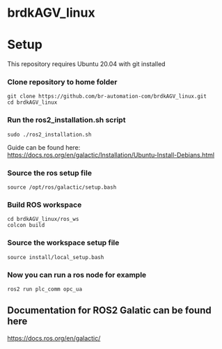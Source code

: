 # brdkAGV_linux

# Setup
This repository requires Ubuntu 20.04 with git installed

### Clone repository to home folder
    git clone https://github.com/br-automation-com/brdkAGV_linux.git
    cd brdkAGV_linux
    
### Run the ros2_installation.sh script
    sudo ./ros2_installation.sh

Guide can be found here: https://docs.ros.org/en/galactic/Installation/Ubuntu-Install-Debians.html

### Source the ros setup file
    source /opt/ros/galactic/setup.bash

### Build ROS workspace
    cd brdkAGV_linux/ros_ws
    colcon build
    
### Source the workspace setup file
    source install/local_setup.bash
    
### Now you can run a ros node for example
    ros2 run plc_comm opc_ua

## Documentation for ROS2 Galatic can be found here
https://docs.ros.org/en/galactic/
